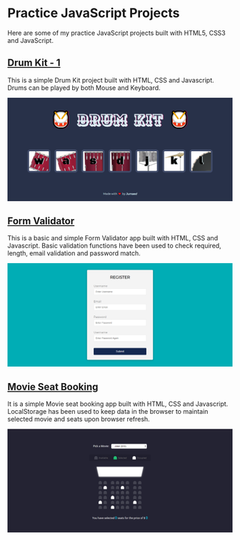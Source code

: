# Practice JavaScript Projects

Here are some of my practice JavaScript projects built with HTML5, CSS3 and JavaScript.



## <a href="https://jumaed-drum-kit.netlify.app/" target="_blank">Drum Kit - 1</a>
This is a simple Drum Kit project built with HTML, CSS and Javascript. Drums can be played by both Mouse and Keyboard.

![Drum Kit - 1 Page](https://github.com/jumaed/javascript-projects/blob/master/Images/drum_kit_1.png)



## [Form Validator](https://jumaed-form-validator.netlify.app/)
This is a basic and simple Form Validator app built with HTML, CSS and Javascript. Basic validation functions have been used to check required, length, email validation and password match.

![Form Validator Page](https://github.com/jumaed/javascript-projects/blob/master/Images/form_validator.png)



## [Movie Seat Booking](https://jumaed-movie-seat-booking.netlify.app/)
It is a simple Movie seat booking app built with HTML, CSS and Javascript. LocalStorage has been used to keep data in the browser to maintain selected movie and seats upon browser refresh.

![Movie Seat Booking Page](https://github.com/jumaed/javascript-projects/blob/master/Images/movie_seat_booking.png)
